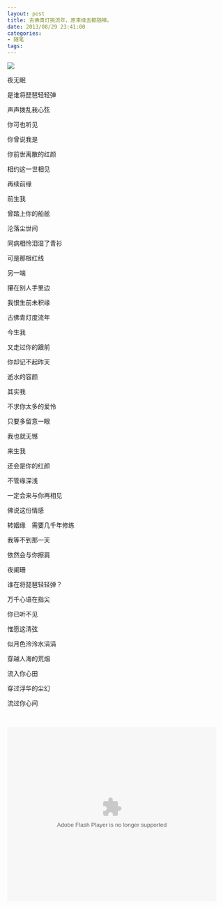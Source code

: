 ```yaml
---
layout: post
title: 古佛青灯挑流年，原来缘去都随禅。
date: 2013/08/29 23:41:00
categories: 
- 随笔
tags: 
---
```


![][1] 

夜无眠

是谁将琵琶轻轻弹

声声拨乱我心弦

你可也听见

你曾说我是

你前世离散的红颜

相约这一世相见

再续前缘

前生我

曾踏上你的船舷

沦落尘世间

同病相怜泪湿了青衫

可是那根红线

另一端

攥在别人手里边

我恨生前未积缘

古佛青灯度流年

今生我

又走过你的跟前

你却记不起昨天

逝水的容颜

其实我

不求你太多的爱怜

只要多留意一眼

我也就无憾

来生我

还会是你的红颜

不管缘深浅

一定会来与你再相见

佛说这份情感

转姻缘　需要几千年修练

我等不到那一天

依然会与你擦肩

夜阑珊

谁在将琵琶轻轻弹？

万千心语在指尖

你已听不见

惟愿这清弦

似月色泠泠水涓涓

穿越人海的荒烟

流入你心田

穿过浮华的尘幻

流过你心间

 

<embed src="http://player.video.qiyi.com/15ec8f6023eb48e9b6e5e5f5c1887509/0/255/yinyue/20130110/61c8ea764e2d09e5.swf-albumId=292710-tvId=353875-isPurchase=0" quality="high" width="480" height="400" align="middle" allowScriptAccess="always" type="application/x-shockwave-flash" />

[1]: https://ww4.sinaimg.cn/large/006tNc79gw1f511viil05j30fo0kmabx
